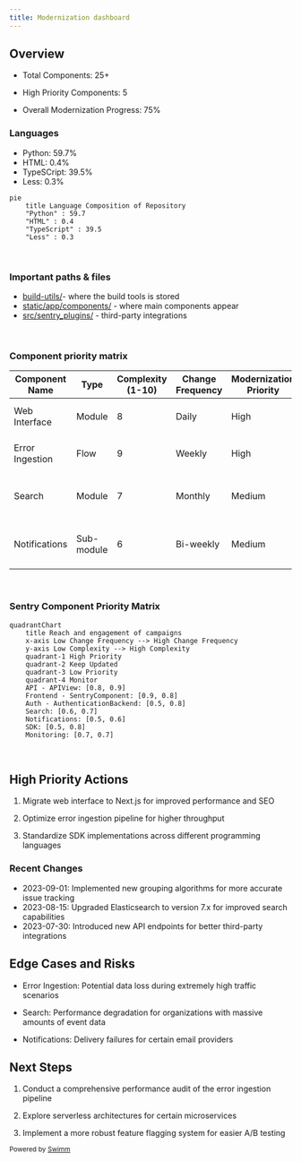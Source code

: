 ```yaml
---
title: Modernization dashboard
---
```

## Overview

- Total Components: 25+

- High Priority Components: 5

- Overall Modernization Progress: 75%

### Languages

- Python: 59.7%
- HTML: 0.4%
- TypeSCript: 39.5%
- Less: 0.3%

```mermaid
pie
    title Language Composition of Repository
    "Python" : 59.7
    "HTML" : 0.4
    "TypeScript" : 39.5
    "Less" : 0.3

```

&nbsp;

### Important paths & files

- <SwmPath>[build-utils/](/build-utils/)</SwmPath>- where the build tools is stored
- <SwmPath>[static/app/components/](/static/app/components/)</SwmPath> - where main components appear
- <SwmPath>[src/sentry_plugins/](/src/sentry_plugins/)</SwmPath> - third-party integrations

&nbsp;

### Component priority matrix

| Component Name  | Type       | Complexity (1-10) | Change Frequency | Modernization Priority | Key Dependencies | Notes                              |
| --------------- | ---------- | ----------------- | ---------------- | ---------------------- | ---------------- | ---------------------------------- |
| Web Interface   | Module     | 8                 | Daily            | High                   | React, API       | Consider migrating to Next.js      |
| Error Ingestion | Flow       | 9                 | Weekly           | High                   | Kafka, Redis     | Optimize for higher throughput     |
| Search          | Module     | 7                 | Monthly          | Medium                 | Elasticsearch    | Evaluate newer search technologies |
| Notifications   | Sub-module | 6                 | Bi-weekly        | Medium                 | Celery, SMTP     | Implement more delivery channels   |

&nbsp;

### Sentry Component Priority Matrix

```mermaid
quadrantChart
    title Reach and engagement of campaigns
    x-axis Low Change Frequency --> High Change Frequency
    y-axis Low Complexity --> High Complexity
    quadrant-1 High Priority
    quadrant-2 Keep Updated
    quadrant-3 Low Priority
    quadrant-4 Monitor
    API - APIView: [0.8, 0.9]
    Frontend - SentryComponent: [0.9, 0.8]
    Auth - AuthenticationBackend: [0.5, 0.8]
    Search: [0.6, 0.7]
    Notifications: [0.5, 0.6]
    SDK: [0.5, 0.8]
    Monitoring: [0.7, 0.7]
```

&nbsp;

## High Priority Actions

1. Migrate web interface to Next.js for improved performance and SEO

2. Optimize error ingestion pipeline for higher throughput

3. Standardize SDK implementations across different programming languages

### Recent Changes

- 2023-09-01: Implemented new grouping algorithms for more accurate issue tracking
- 2023-08-15: Upgraded Elasticsearch to version 7.x for improved search capabilities
- 2023-07-30: Introduced new API endpoints for better third-party integrations

## Edge Cases and Risks

- Error Ingestion: Potential data loss during extremely high traffic scenarios

- Search: Performance degradation for organizations with massive amounts of event data

- Notifications: Delivery failures for certain email providers

## Next Steps

1. Conduct a comprehensive performance audit of the error ingestion pipeline

2. Explore serverless architectures for certain microservices

3. Implement a more robust feature flagging system for easier A/B testing

<SwmMeta version="3.0.0" repo-id="Z2l0aHViJTNBJTNBc2VudHJ5LWNsYXVkZSUzQSUzQXNodWp1dXU=" repo-name="sentry-claude"><sup>Powered by [Swimm](https://app.swimm.io/)</sup></SwmMeta>
